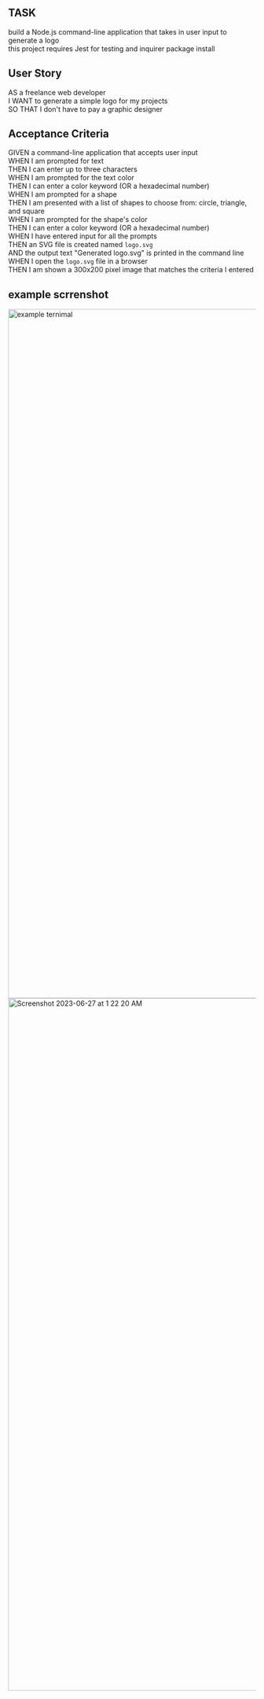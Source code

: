 ## TASK  
build a Node.js command-line application that takes in user input to generate a logo  
this project requires Jest for testing and inquirer package install  


## User Story
AS a freelance web developer  
I WANT to generate a simple logo for my projects  
SO THAT I don't have to pay a graphic designer  

## Acceptance Criteria
GIVEN a command-line application that accepts user input  
WHEN I am prompted for text  
THEN I can enter up to three characters  
WHEN I am prompted for the text color  
THEN I can enter a color keyword (OR a hexadecimal number)  
WHEN I am prompted for a shape  
THEN I am presented with a list of shapes to choose from: circle, triangle, and square  
WHEN I am prompted for the shape's color  
THEN I can enter a color keyword (OR a hexadecimal number)  
WHEN I have entered input for all the prompts  
THEN an SVG file is created named `logo.svg`  
AND the output text "Generated logo.svg" is printed in the command line  
WHEN I open the `logo.svg` file in a browser  
THEN I am shown a 300x200 pixel image that matches the criteria I entered  

## example scrrenshot  
<img width="1401" alt="example ternimal" src="https://github.com/pzhong1/SVG-Logo-Maker/assets/123424361/f3f03677-0583-4432-a8b3-91f987c7c612">

<img width="1408" alt="Screenshot 2023-06-27 at 1 22 20 AM" src="https://github.com/pzhong1/SVG-Logo-Maker/assets/123424361/2fa6cca8-b762-4fa9-9669-ae1f97199595">
